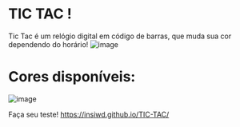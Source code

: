 # TIC TAC !
Tic Tac é um relógio digital em código de barras, que muda sua cor dependendo do horário! 
![image](https://github.com/insiwd/clock-site/assets/109873022/79f94534-0caa-406f-a05e-72f7716a4154)

# Cores disponíveis:
![image](https://github.com/insiwd/clock-site/assets/109873022/b852c01c-5c82-4525-805e-d442748604ee)

Faça seu teste! https://insiwd.github.io/TIC-TAC/
